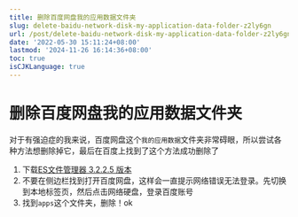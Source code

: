 ```yaml
---
title: 删除百度网盘我的应用数据文件夹
slug: delete-baidu-network-disk-my-application-data-folder-z2ly6gn
url: /post/delete-baidu-network-disk-my-application-data-folder-z2ly6gn.html
date: '2022-05-30 15:11:24+08:00'
lastmod: '2024-11-26 16:14:36+08:00'
toc: true
isCJKLanguage: true
---
```


# 删除百度网盘我的应用数据文件夹

对于有强迫症的我来说，百度网盘这个`我的应用数据`文件夹非常碍眼，所以尝试各种方法想删除掉它，最后在百度上找到了这个方法成功删除了

1. 下载[ES文件管理器 3.2.2.5 版本](assets/base2-20220530151335-5wrajwx.apk)
2. 不要在侧边栏找到打开百度网盘，这样会一直提示网络错误无法登录。先切换到本地标签页，然后点击网络硬盘，登录百度账号
3. 找到`apps`这个文件夹，删除！ok

‍
